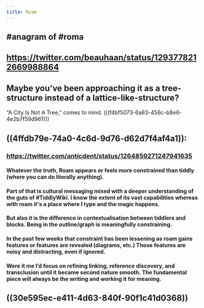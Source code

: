 ```yaml
---
title: Roam
---
```


## #anagram of #roma

## 

## https://twitter.com/beauhaan/status/1293778212669988864

## Maybe you’ve been approaching it as a tree-structure instead of a lattice-like-structure?

“A City Is Not A Tree,” comes to mind.  (((f4bf5073-6a83-456c-b8e6-4e2b7f59d961)))

## 

## ((4ffdb79e-74a0-4c6d-9d76-d62d7f4af4a1)):
### https://twitter.com/anticdent/status/1264859271247941635
#### Whatever the truth, Roam appears or feels more constrained than tiddly (where you can do literally anything).

#### Part of that is cultural messaging mixed with a deeper understanding of the guts of #TiddlyWiki. I know the extent of its vast capabilities whereas with roam it's a place where I type and the magic happens.

#### But also it is the difference in contextualisation between tiddlers and blocks. Being in the outline/graph is meaningfully constraining.

#### In the past few weeks that constraint has been lessening as roam gains features or features are revealed (diagrams, etc.) Those features are noisy and distracting, even if ignored.

#### Were it me I’d focus on refining linking, reference discovery, and transclusion until it became second nature smooth. The fundamental piece will always be the writing and working it for meaning.

## 

## ((30e595ec-e411-4d63-840f-90f1c41d0368))
